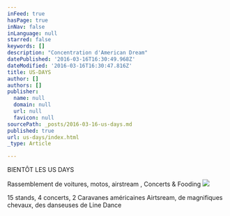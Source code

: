 ```yaml
---
inFeed: true
hasPage: true
inNav: false
inLanguage: null
starred: false
keywords: []
description: "Concentration d'American Dream"
datePublished: '2016-03-16T16:30:49.968Z'
dateModified: '2016-03-16T16:30:47.816Z'
title: US-DAYS
author: []
authors: []
publisher:
  name: null
  domain: null
  url: null
  favicon: null
sourcePath: _posts/2016-03-16-us-days.md
published: true
url: us-days/index.html
_type: Article

---
```

BIENTÔT LES US DAYS

Rassemblement de voitures, motos, airstream , Concerts & Fooding
![](https://the-grid-user-content.s3-us-west-2.amazonaws.com/8e9bd85e-df21-4b86-abb1-2e5f8f7d16f8.jpg)

15 stands, 4 concerts, 2 Caravanes américaines Airtsream, de magnifiques chevaux, des danseuses  de Line Dance